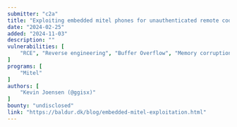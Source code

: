 ```yaml
---
submitter: "c2a"
title: "Exploiting embedded mitel phones for unauthenticated remote code execution"
date: "2024-02-25"
added: "2024-11-03"
description: ""
vulnerabilities: [
    "RCE", "Reverse engineering", "Buffer Overflow", "Memory corruption", "Authentication bypass", "OS command injection"
]
programs: [
    "Mitel"
]
authors: [
    "Kevin Joensen (@ggisx)"
]
bounty: "undisclosed"
link: "https://baldur.dk/blog/embedded-mitel-exploitation.html"
---
```




